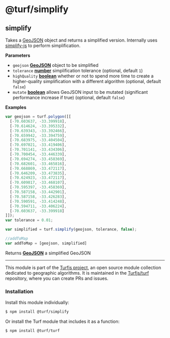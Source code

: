 # @turf/simplify

<!-- Generated by documentation.js. Update this documentation by updating the source code. -->

## simplify

Takes a [GeoJSON](http://geojson.org/geojson-spec.html#geojson-objects) object and returns a simplified version. Internally uses
[simplify-js](http://mourner.github.io/simplify-js/) to perform simplification.

**Parameters**

-   `geojson` **[GeoJSON](http://geojson.org/geojson-spec.html#geojson-objects)** object to be simplified
-   `tolerance` **[number](https://developer.mozilla.org/en-US/docs/Web/JavaScript/Reference/Global_Objects/Number)** simplification tolerance (optional, default `1`)
-   `highQuality` **[boolean](https://developer.mozilla.org/en-US/docs/Web/JavaScript/Reference/Global_Objects/Boolean)** whether or not to spend more time to create a higher-quality simplification with a different algorithm (optional, default `false`)
-   `mutate` **[boolean](https://developer.mozilla.org/en-US/docs/Web/JavaScript/Reference/Global_Objects/Boolean)** allows GeoJSON input to be mutated (significant performance increase if true) (optional, default `false`)

**Examples**

```javascript
var geojson = turf.polygon([[
  [-70.603637, -33.399918],
  [-70.614624, -33.395332],
  [-70.639343, -33.392466],
  [-70.659942, -33.394759],
  [-70.683975, -33.404504],
  [-70.697021, -33.419406],
  [-70.701141, -33.434306],
  [-70.700454, -33.446339],
  [-70.694274, -33.458369],
  [-70.682601, -33.465816],
  [-70.668869, -33.472117],
  [-70.646209, -33.473835],
  [-70.624923, -33.472117],
  [-70.609817, -33.468107],
  [-70.595397, -33.458369],
  [-70.587158, -33.442901],
  [-70.587158, -33.426283],
  [-70.590591, -33.414248],
  [-70.594711, -33.406224],
  [-70.603637, -33.399918]
]]);
var tolerance = 0.01;

var simplified = turf.simplify(geojson, tolerance, false);

//addToMap
var addToMap = [geojson, simplified]
```

Returns **[GeoJSON](http://geojson.org/geojson-spec.html#geojson-objects)** a simplified GeoJSON

<!-- This file is automatically generated. Please don't edit it directly:
if you find an error, edit the source file (likely index.js), and re-run
./scripts/generate-readmes in the turf project. -->

---

This module is part of the [Turfjs project](http://turfjs.org/), an open source
module collection dedicated to geographic algorithms. It is maintained in the
[Turfjs/turf](https://github.com/Turfjs/turf) repository, where you can create
PRs and issues.

### Installation

Install this module individually:

```sh
$ npm install @turf/simplify
```

Or install the Turf module that includes it as a function:

```sh
$ npm install @turf/turf
```
